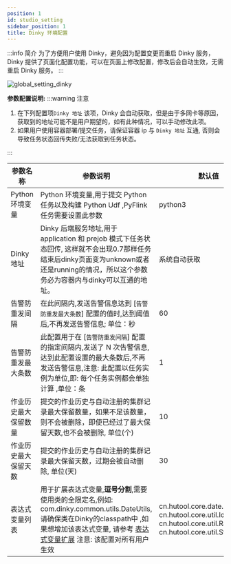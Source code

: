 ```yaml
---
position: 1
id: studio_setting
sidebar_position: 1
title: Dinky 环境配置
---
```


:::info 简介
为了方便用户使用 Dinky，避免因为配置变更而重启 Dinky 服务，Dinky 提供了页面化配置功能，可以在页面上修改配置，修改后会自动生效，无需重启
Dinky 服务。
:::

![global_setting_dinky](http://pic.dinky.org.cn/dinky/docs/zh-CN/user_guide/system_setting/global_settings/studio_setting/global_setting_dinky.png)

**参数配置说明:**
:::warning 注意

1. 在下列配置项`Dinky 地址` 该项，Dinky 会自动获取，但是由于多网卡等原因，获取到的地址可能不是用户期望的，如有此种情况，可以手动修改此项。
2. 如果用户使用容器部署/提交任务，请保证容器 ip 与 `Dinky 地址` 互通, 否则会导致任务状态回传失败/无法获取到任务状态。

:::

| 参数名称        | 参数说明                                                                                                                                                                                   | 默认值                                                                                                                               |
|-------------|----------------------------------------------------------------------------------------------------------------------------------------------------------------------------------------|-----------------------------------------------------------------------------------------------------------------------------------| 
| Python 环境变量 | Python 环境变量,用于提交 Python 任务以及构建 Python Udf ,PyFlink任务需要设置此参数                                                                                                                            | python3                                                                                                                           |
| Dinky 地址    | Dinky 后端服务地址,用于 application 和 prejob 模式下任务状态回传, 这样就不会出现0.7那样任务结束后dinky页面变为unknown或者还是running的情况，所以这个参数务必为容器内与dinky可以互通的地址。                                                             | 系统自动获取                                                                                                                            |
| 告警防重发间隔     | 在此间隔内,发送告警信息达到 [`告警防重发最大条数`] 配置的值时,达到阈值后,不再发送告警信息; 单位：秒                                                                                                                                | 60                                                                                                                                |
| 告警防重发最大条数   | 此配置用于在 [`告警防重发间隔`] 配置的指定间隔内,发送了 N 次告警信息,达到此配置设置的最大条数后,不再发送告警信息,注意: 此配置以任务实例为单位,即: 每个任务实例都会单独计算 ,单位：条                                                                                   | 1                                                                                                                                 |
| 作业历史最大保留数量  | 提交的作业历史与自动注册的集群记录最大保留数量，如果不足该数量，则不会被删除，即使已经过了最大保留天数,也不会被删除, 单位(个)                                                                                                                      | 10                                                                                                                                |
| 作业历史最大保留天数  | 提交的作业历史与自动注册的集群记录最大保留天数，过期会被自动删除, 单位(天)                                                                                                                                                | 30                                                                                                                                |
| 表达式变量列表     | 用于扩展表达式变量,**逗号分割**,需要使用类的全限定名,例如: com.dinky.common.utils.DateUtils,请确保类在Dinky的classpath中 ,如果想增加该表达式变量, 请参考 [表达式变量扩展](../../../extend/function_expansion/global_var_ext) 注意: 该配置对所有用户生效 | cn.hutool.core.date.DateUtil,<br/>cn.hutool.core.util.IdUtil,<br/>cn.hutool.core.util.RandomUtil,<br/>cn.hutool.core.util.StrUtil |

